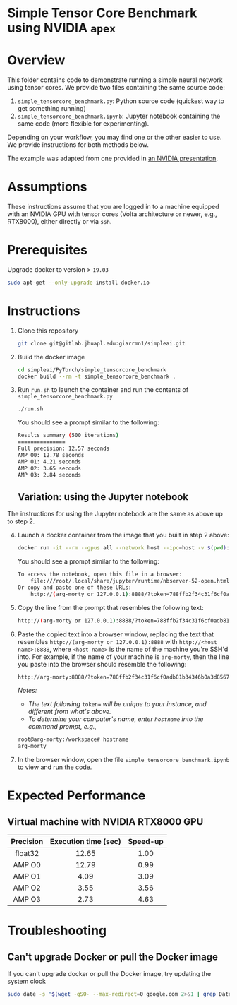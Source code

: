 # Simple Tensor Core Benchmark using NVIDIA `apex`

# Overview
This folder contains code to demonstrate running a simple neural network using tensor cores.
We provide two files containing the same source code:

1. `simple_tensorcore_benchmark.py`: Python source code (quickest way to get something running)
2. `simple_tensorcore_benchmark.ipynb`: Jupyter notebook containing the same code (more flexible for experimenting).

Depending on your workflow, you may find one or the other easier to use. We provide instructions for both methods below.

The example was adapted from one provided in [an NVIDIA presentation](https://developer.download.nvidia.com/video/gputechconf/gtc/2019/presentation/s9998-automatic-mixed-precision-in-pytorch.pdf).

# Assumptions
These instructions assume that you are logged in to a machine equipped with an NVIDIA GPU with tensor cores (Volta architecture or newer, e.g., RTX8000), either directly or via `ssh`. 

# Prerequisites 
Upgrade docker to version > `19.03`

```bash
sudo apt-get --only-upgrade install docker.io
```

# Instructions
1. Clone this repository
 
	```bash
	git clone git@gitlab.jhuapl.edu:giarrmn1/simpleai.git
	```
	
2. Build the docker image

	```bash
	cd simpleai/PyTorch/simple_tensorcore_benchmark
	docker build --rm -t simple_tensorcore_benchmark .
	```
		
3. Run `run.sh` to launch the container and run the contents of 
`simple_tensorcore_benchmark.py`
	
	```bash
	./run.sh
	```

	You should see a prompt similar to the following:
	
	```bash
	Results summary (500 iterations)
	===============
	Full precision: 12.57 seconds
	AMP O0: 12.78 seconds
	AMP O1: 4.21 seconds
	AMP O2: 3.65 seconds
	AMP O3: 2.84 seconds
	```

	## Variation: using the Jupyter notebook
The instructions for using the Jupyter notebook are the same as above up to step 2. 

4. Launch a docker container from the image that you built in step 2 above:
	
	```bash
	docker run -it --rm --gpus all --network host --ipc=host -v $(pwd):/workspace simple_tensorcore_benchmark
	``` 
	
	You should see a prompt similar to the following:
	
	```bash
	To access the notebook, open this file in a browser:
        file:///root/.local/share/jupyter/runtime/nbserver-52-open.html
    Or copy and paste one of these URLs:
        http://(arg-morty or 127.0.0.1):8888/?token=788ffb2f34c31f6cf0adb81b34346b0a3d8567b3b583924a
	```
	
5. Copy the line from the prompt that resembles the following text: 
	
	```bash
	http://(arg-morty or 127.0.0.1):8888/?token=788ffb2f34c31f6cf0adb81b34346b0a3d8567b3b583924a
	```
6. Paste the copied text into a browser window, replacing the text that resembles `http://(arg-morty or 127.0.0.1):8888` with `http://<host name>:8888`, where `<host name>` is the name of the machine you're SSH'd into. For example, if the name of your machine is `arg-morty`, then the line you paste into the browser should resemble the following:

	```bash
	http://arg-morty:8888/?token=788ffb2f34c31f6cf0adb81b34346b0a3d8567b3b583924a
	```
	<I>Notes:
	
	- The text following </I> `token=` <I> will be unique to your instance, and different from what's above. 
	- To determine your computer's name, enter `hostname` into the command prompt, e.g., </I>

	```bash
	root@arg-morty:/workspace# hostname
	arg-morty
	
	``` 

7. In the browser window, open the file `simple_tensorcore_benchmark.ipynb` to view and run the code. 

# Expected Performance
## Virtual machine with NVIDIA RTX8000 GPU

| Precision| Execution time (sec) | Speed-up |
|:----------:|:----------------------:|:----------:|
|   float32 |        12.65        |   1.00   |
|   AMP O0 |        12.79        |   0.99   |
|   AMP O1 |        4.09        |   3.09   |
|   AMP O2 |        3.55        |   3.56   |
|   AMP O3 |        2.73        |   4.63   |


# Troubleshooting
## Can't upgrade Docker or pull the Docker image
If you can't upgrade docker or pull the Docker image, try updating the system clock

```bash
sudo date -s "$(wget -qSO- --max-redirect=0 google.com 2>&1 | grep Date: | cut -d' ' -f5-8)Z"
```
 